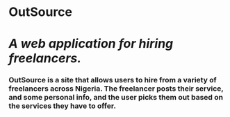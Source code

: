 # OutSource
# _A web application for hiring freelancers._

### OutSource is a site that allows users to hire from a variety of freelancers across Nigeria. The freelancer posts their service, and some personal info, and the user picks them out based on the services they have to offer. 
